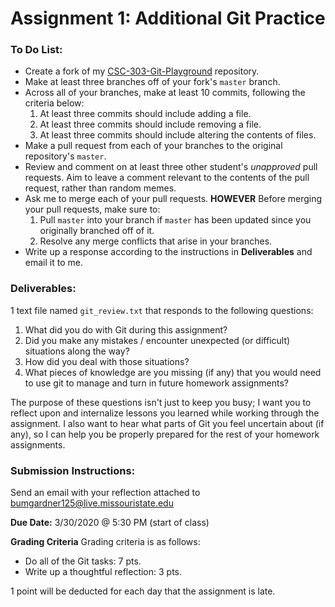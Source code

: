 # Assignment 1: Additional Git Practice

### To Do List:
 * Create a fork of my [CSC-303-Git-Playground](https://github.com/SamBumgardner/CSC-303-Git-Playground) repository.
 * Make at least three branches off of your fork's `master` branch.
 * Across all of your branches, make at least 10 commits, following the criteria below:
    1. At least three commits should include adding a file.
    2. At least three commits should include removing a file.
    3. At least three commits should include altering the contents of files.
 * Make a pull request from each of your branches to the original repository's `master`.
 * Review and comment on at least three other student's *unapproved* pull requests. Aim to leave a comment relevant to the contents of the pull request, rather than random memes.
 * Ask me to merge each of your pull requests. **HOWEVER** Before merging your pull requests, make sure to:
    1. Pull `master` into your branch if `master` has been updated since you originally branched off of it.
    2. Resolve any merge conflicts that arise in your branches.
 * Write up a response according to the instructions in **Deliverables** and email it to me.

### Deliverables: 

1 text file named `git_review.txt` that responds to the following questions:
 1. What did you do with Git during this assignment?
 2. Did you make any mistakes / encounter unexpected (or difficult) situations along the way?
 3. How did you deal with those situations?
 4. What pieces of knowledge are you missing (if any) that you would need to use git to manage and turn in future homework assignments?

The purpose of these questions isn't just to keep you busy; I want you to reflect upon and 
internalize lessons you learned while working through the assignment. I also want to hear what 
parts of Git you feel uncertain about (if any), so I can help you be properly prepared for the 
rest of your homework assignments.

### Submission Instructions: 
Send an email with your reflection attached to bumgardner125@live.missouristate.edu

**Due Date:** 3/30/2020 @ 5:30 PM (start of class)

**Grading Criteria**
Grading criteria is as follows:

 * Do all of the Git tasks: 7 pts.
 * Write up a thoughtful reflection: 3 pts.

1 point will be deducted for each day that the assignment is late.
